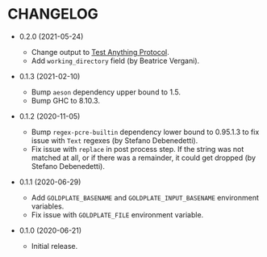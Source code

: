 # CHANGELOG

 -  0.2.0 (2021-05-24)
     *  Change output to [Test Anything Protocol](https://testanything.org/).
     *  Add `working_directory` field (by Beatrice Vergani).

 -  0.1.3 (2021-02-10)
     *  Bump `aeson` dependency upper bound to 1.5.
     *  Bump GHC to 8.10.3.

 -  0.1.2 (2020-11-05)
     *  Bump `regex-pcre-builtin` dependency lower bound to 0.95.1.3 to fix
        issue with `Text` regexes (by Stefano Debenedetti).
     *  Fix issue with `replace` in post process step.  If the string was not
        matched at all, or if there was a remainder, it could get dropped
        (by Stefano Debenedetti).

 -  0.1.1 (2020-06-29)
     *  Add `GOLDPLATE_BASENAME` and `GOLDPLATE_INPUT_BASENAME` environment
        variables.
     *  Fix issue with `GOLDPLATE_FILE` environment variable.

 -  0.1.0 (2020-06-21)
     *  Initial release.

